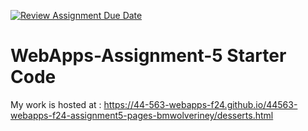 [![Review Assignment Due Date](https://classroom.github.com/assets/deadline-readme-button-22041afd0340ce965d47ae6ef1cefeee28c7c493a6346c4f15d667ab976d596c.svg)](https://classroom.github.com/a/n6Rbr9Og)
# WebApps-Assignment-5 Starter Code
My work is hosted at : https://44-563-webapps-f24.github.io/44563-webapps-f24-assignment5-pages-bmwolveriney/desserts.html
